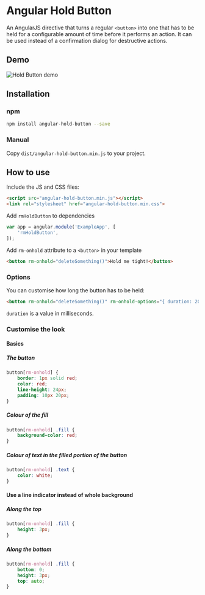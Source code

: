 # Angular Hold Button

An AngularJS directive that turns a regular `<button>` into one that has to be held for a configurable amount of time before it performs an action. It can be used instead of a confirmation dialog for destructive actions.

## Demo

![Hold Button demo](http://i.imgur.com/rzx8nXJ.gif)

## Installation

### npm

```bash
npm install angular-hold-button --save
```

### Manual

Copy `dist/angular-hold-button.min.js` to your project.

## How to use

Include the JS and CSS files:

```html
<script src="angular-hold-button.min.js"></script>
<link rel="stylesheet" href="angular-hold-button.min.css">
```

Add `rmHoldButton` to dependencies

```js
var app = angular.module('ExampleApp', [
    'rmHoldButton',
]);
```

Add `rm-onhold` attribute to a `<button>` in your template

```html
<button rm-onhold="deleteSomething()">Hold me tight!</button>
```

### Options

You can customise how long the button has to be held:

```html
<button rm-onhold="deleteSomething()" rm-onhold-options="{ duration: 2000 }">Hold me tight for 2s!</button>
```

`duration` is a value in milliseconds.

### Customise the look

#### Basics

##### The button

```css
button[rm-onhold] {
    border: 1px solid red;
    color: red;
    line-height: 24px;
    padding: 10px 20px;
}
```

##### Colour of the fill

```css
button[rm-onhold] .fill {
    background-color: red;
}
```

##### Colour of text in the filled portion of the button

```css
button[rm-onhold] .text {
    color: white;
}
```

#### Use a line indicator instead of whole background

##### Along the top

```css
button[rm-onhold] .fill {
    height: 3px;
}
```

##### Along the bottom

```css
button[rm-onhold] .fill {
    bottom: 0;
    height: 3px;
    top: auto;
}
